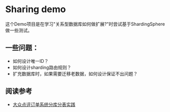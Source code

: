 # Sharing demo

这个Demo项目是在学习"关系型数据库如何做扩展?"时尝试基于ShardingSphere做一些测试。

## 一些问题：
- 如何设计唯一ID？
- 如何设计sharding路由规则？
- 扩充数据库时，如果需要迁移老数据，如何设计保证不出问题？

## 阅读参考

- [大众点评订单系统分库分表实践](https://tech.meituan.com/2016/11/18/dianping-order-db-sharding.html)